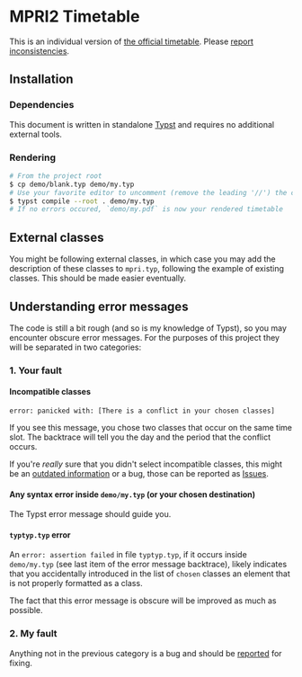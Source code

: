 # MPRI2 Timetable

This is an individual version of [the official timetable](https://wikimpri.dptinfo.ens-cachan.fr/doku.php?id=emploidutemps23).
Please [report inconsistencies](https://github.com/Vanille-N/mpri2-edt/issues).

## Installation

### Dependencies

This document is written in standalone [Typst](https://typst.app/) and requires no
additional external tools.

### Rendering

```sh
# From the project root
$ cp demo/blank.typ demo/my.typ
# Use your favorite editor to uncomment (remove the leading '//') the classes you want to choose
$ typst compile --root . demo/my.typ
# If no errors occured, `demo/my.pdf` is now your rendered timetable
```

## External classes

You might be following external classes, in which case you may add the description of
these classes to `mpri.typ`, following the example of existing classes.
This should be made easier eventually.

## Understanding error messages

The code is still a bit rough (and so is my knowledge of Typst), so you may encounter
obscure error messages. For the purposes of this project they will be separated in two categories:

### 1. Your fault

#### Incompatible classes

`error: panicked with: [There is a conflict in your chosen classes]`

If you see this message, you chose two classes that occur on the same time slot.
The backtrace will tell you the day and the period that the conflict occurs.

If you're *really* sure that you didn't select incompatible classes, this might be an
[outdated information](https://wikimpri.dptinfo.ens-cachan.fr/doku.php?id=emploidutemps23)
or a bug, those can be reported as [Issues](https://github.com/Vanille-N/mpri2-edt/issues).

#### Any syntax error inside `demo/my.typ` (or your chosen destination)

The Typst error message should guide you.

#### `typtyp.typ` error

An `error: assertion failed` in file `typtyp.typ`, if it occurs inside `demo/my.typ`
(see last item of the error message backtrace), likely indicates that you accidentally
introduced in the list of `chosen` classes an element that is not properly formatted
as a class.

The fact that this error message is obscure will be improved as much as possible.

### 2. My fault

Anything not in the previous category is a bug and should be
[reported](https://github.com/Vanille-N/mpri2-edt/issues) for fixing.


